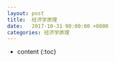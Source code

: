 ```yaml
---
layout: post
title:  经济学原理
date:   2017-10-31 00:00:00 +0800
categories: 经济学原理
---
```

* content
{:toc}


